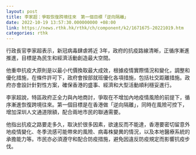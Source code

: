 ```yaml
---
layout: post
title: 李家超：爭取恢復跨境往來　第一個目標「逆向隔離」
date: 2022-10-19 13:57:30.000000000 +08:00
link: https://news.rthk.hk/rthk/ch/component/k2/1671675-20221019.htm
categories: rthk
---
```


行政長官李家超表示，新冠病毒肆虐將近 3年，政府的抗疫路線清晰，正循序漸進推進，目標是為民生和經濟活動創造最大空間。

他重申抗疫大原則是以最小代價換取最大成效，根據疫情實際情況和變化，調整和優化措施，在條件許可下，政府會按部就班優化各項措施，包括社交距離措施。政府亦會設計針對性方案，確保香港的盛事、經濟和大型活動順利穩妥進行。

李家超說，特區政府正全力與內地商討，爭取在不增加內地疫情風險的前提下，循序漸進恢復跨境往來。第一個目標是在香港做「逆向隔離」，同時在風險可控下，增加深圳人文通道限額，配合兩地市民的聯通需要。

他指出抗疫之路要走多久，取決於很多因素，欲速反而不能達，香港要密切留意外地疫情變化、冬季流感可能帶來的風險、病毒株變異的情況，以及本地醫療系統的承擔能力等。市民亦必須遵守和配合防疫措施，避免因違反防疫規定而影響抗疫步伐。
